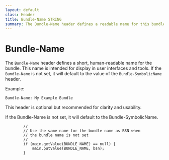 ```yaml
---
layout: default
class: Header
title: Bundle-Name STRING
summary: The Bundle-Name header defines a readable name for this bundle. This should be a short, hu- man-readable name that can contain spaces. 
---
```


# Bundle-Name

The `Bundle-Name` header defines a short, human-readable name for the bundle. This name is intended for display in user interfaces and tools. If the `Bundle-Name` is not set, it will default to the value of the `Bundle-SymbolicName` header.

Example:

```
Bundle-Name: My Example Bundle
```

This header is optional but recommended for clarity and usability.

If the Bundle-Name is not set, it will default to the Bundle-SymbolicName.
	
			//
			// Use the same name for the bundle name as BSN when
			// the bundle name is not set
			//
			if (main.getValue(BUNDLE_NAME) == null) {
				main.putValue(BUNDLE_NAME, bsn);
			}

